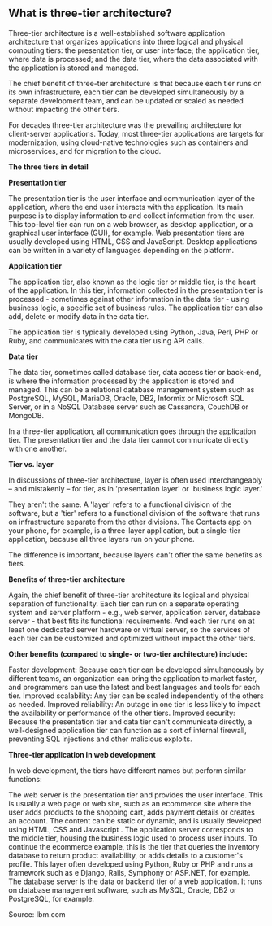 ## What is three-tier architecture?

Three-tier architecture is a well-established software application architecture that organizes applications into three logical and physical computing tiers: the presentation tier, or user interface; the application tier, where data is processed; and the data tier, where the data associated with the application is stored and managed.

The chief benefit of three-tier architecture is that because each tier runs on its own infrastructure, each tier can be developed simultaneously by a separate development team, and can be updated or scaled as needed without impacting the other tiers.

For decades three-tier architecture was the prevailing architecture for client-server applications. Today, most three-tier applications are targets for modernization, using cloud-native technologies such as containers and microservices, and for migration to the cloud.

**The three tiers in detail**

**Presentation tier**

The presentation tier is the user interface and communication layer of the application, where the end user interacts with the application. Its main purpose is to display information to and collect information from the user. This top-level tier can run on a web browser, as desktop application, or a graphical user interface (GUI), for example. Web presentation tiers are usually developed using HTML, CSS and JavaScript. Desktop applications can be written in a variety of languages depending on the platform.

**Application tier**

The application tier, also known as the logic tier or middle tier, is the heart of the application. In this tier, information collected in the presentation tier is processed - sometimes against other information in the data tier - using business logic, a specific set of business rules. The application tier can also add, delete or modify data in the data tier.

The application tier is typically developed using Python, Java, Perl, PHP or Ruby, and communicates with the data tier using API calls. 

**Data tier**

The data tier, sometimes called database tier, data access tier or back-end, is where the information processed by the application is stored and managed. This can be a relational database management system such as PostgreSQL, MySQL, MariaDB, Oracle, DB2, Informix or Microsoft SQL Server, or in a NoSQL Database server such as Cassandra, CouchDB or MongoDB. 

In a three-tier application, all communication goes through the application tier. The presentation tier and the data tier cannot communicate directly with one another.

**Tier vs. layer**

In discussions of three-tier architecture, layer is often used interchangeably – and mistakenly – for tier, as in 'presentation layer' or 'business logic layer.' 

They aren't the same. A 'layer' refers to a functional division of the software, but a 'tier' refers to a functional division of the software that runs on infrastructure separate from the other divisions. The Contacts app on your phone, for example, is a three-layer application, but a single-tier application, because all three layers run on your phone.

The difference is important, because layers can't offer the same benefits as tiers.

**Benefits of three-tier architecture**

Again, the chief benefit of three-tier architecture its logical and physical separation of functionality. Each tier can run on a separate operating system and server platform - e.g., web server, application server, database server - that best fits its functional requirements. And each tier runs on at least one dedicated server hardware or virtual server, so the services of each tier can be customized and optimized without impact the other tiers. 

**Other benefits (compared to single- or two-tier architecture) include:**

Faster development: Because each tier can be developed simultaneously by different teams, an organization can bring the application to market faster, and programmers can use the latest and best languages and tools for each tier.
Improved scalability: Any tier can be scaled independently of the others as needed.
Improved reliability: An outage in one tier is less likely to impact the availability or performance of the other tiers.
Improved security: Because the presentation tier and data tier can't communicate directly, a well-designed application tier can function as a sort of internal firewall, preventing SQL injections and other malicious exploits.

**Three-tier application in web development**

In web development, the tiers have different names but perform similar functions:

The web server is the presentation tier and provides the user interface. This is usually a web page or web site, such as an ecommerce site where the user adds products to the shopping cart, adds payment details or creates an account. The content can be static or dynamic, and is usually developed using HTML, CSS and Javascript .
The application server corresponds to the middle tier, housing the business logic used to process user inputs. To continue the ecommerce example, this is the tier that queries the inventory database to return product availability, or adds details to a customer's profile. This layer often developed using Python, Ruby or PHP and runs a framework such as e Django, Rails, Symphony or ASP.NET, for example.
The database server is the data or backend tier of a web application. It runs on database management software, such as MySQL, Oracle, DB2 or PostgreSQL, for example.

Source: Ibm.com
